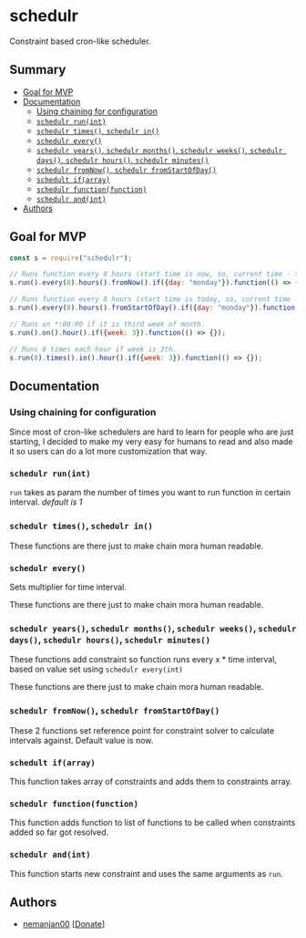 # schedulr

Constraint based cron-like scheduler. 

## Summary

<!-- vim-markdown-toc GFM -->

* [Goal for MVP](#goal-for-mvp)
* [Documentation](#documentation)
	* [Using chaining for configuration](#using-chaining-for-configuration)
	* [```schedulr run(int)```](#schedulr-runint)
	* [```schedulr times()```, ```schedulr in()```](#schedulr-times-schedulr-in)
	* [```schedulr every()```](#schedulr-every)
	* [```schedulr years()```, ```schedulr months()```, ```schedulr weeks()```, ```schedulr days()```, ```schedulr hours()```, ```schedulr minutes()```](#schedulr-years-schedulr-months-schedulr-weeks-schedulr-days-schedulr-hours-schedulr-minutes)
	* [```schedulr fromNow()```, ```schedulr fromStartOfDay()```](#schedulr-fromnow-schedulr-fromstartofday)
	* [```schedult if(array)```](#schedult-ifarray)
	* [```schedulr function(function)```](#schedulr-functionfunction)
	* [```schedulr and(int)```](#schedulr-andint)
* [Authors](#authors)

<!-- vim-markdown-toc -->

## Goal for MVP

```javascript
const s = require("schedulr");

// Runs function every 8 hours (start time is now, so, current time - time of beggining % 8h == 0) if day is monday. 
s.run().every(8).hours().fromNow().if({day: "monday"}).function(() => {});

// Runs function every 8 hours (start time is today, so, current time - day of the beggining % 8h == 0) if day is monday. 
s.run().every(8).hours().fromStartOfDay().if({day: "monday"}).function(() => {});

// Runs on *:00:00 if it is third week of month. 
s.run().on().hour().if({week: 3}).function(() => {});

// Runs 8 times each hour if week is 3th. 
s.run(8).times().in().hour().if({week: 3}).function(() => {});
```

## Documentation

### Using chaining for configuration

Since most of cron-like schedulers are hard to learn for people who are just starting, I decided to make my very easy for humans to read and also made it so users can do a lot more customization that way. 

### ```schedulr run(int)```

```run``` takes as param the number of times you want to run function in certain interval. *default is 1*

### ```schedulr times()```, ```schedulr in()```

These functions are there just to make chain mora human readable. 

### ```schedulr every()```

Sets multiplier for time interval. 

These functions are there just to make chain mora human readable. 

### ```schedulr years()```, ```schedulr months()```, ```schedulr weeks()```, ```schedulr days()```, ```schedulr hours()```, ```schedulr minutes()```

These functions add constraint so function runs every x * time interval, based on value set using ```schedulr every(int)```

These functions are there just to make chain mora human readable. 

### ```schedulr fromNow()```, ```schedulr fromStartOfDay()```

These 2 functions set reference point for constraint solver to calculate intervals against. Default value is now. 

### ```schedult if(array)```

This function takes array of constraints and adds them to constraints array. 

### ```schedulr function(function)```

This function adds function to list of functions to be called when constraints added so far got resolved. 

### ```schedulr and(int)```

This function starts new constraint and uses the same arguments as ```run```. 

## Authors

 * [nemanjan00](https://github.com/nemanjan00) \[[Donate](https://www.paypal.me/nemanjatop)\]
